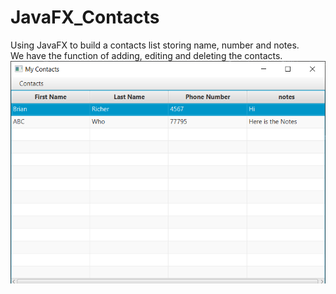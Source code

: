 # JavaFX_Contacts
Using JavaFX to build a contacts list storing name, number and notes.<br/>
We have the function of adding, editing and deleting the contacts.<br/>
![](https://github.com/PeterChen123/JavaFX_Contacts/blob/master/contacts.png)<br/>
